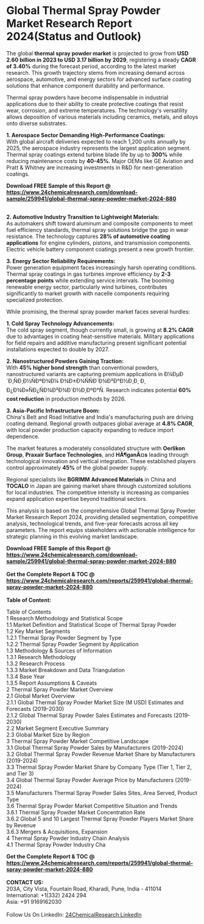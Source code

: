 <h1>Global Thermal Spray Powder Market Research Report 2024(Status and Outlook)</h1><p>The global <strong>thermal spray powder market</strong> is projected to grow from <strong>USD 2.60 billion in 2023 to USD 3.17 billion by 2029</strong>, registering a steady <strong>CAGR of 3.40%</strong> during the forecast period, according to the latest market research. This growth trajectory stems from increasing demand across aerospace, automotive, and energy sectors for advanced surface coating solutions that enhance component durability and performance.</p><p>Thermal spray powders have become indispensable in industrial applications due to their ability to create protective coatings that resist wear, corrosion, and extreme temperatures. The technology's versatility allows deposition of various materials including ceramics, metals, and alloys onto diverse substrates.</p><p><strong>1. Aerospace Sector Demanding High-Performance Coatings:</strong><br>
With global aircraft deliveries expected to reach 1,200 units annually by 2025, the aerospace industry represents the largest application segment. Thermal spray coatings extend turbine blade life by up to <strong>300%</strong> while reducing maintenance costs by <strong>40-45%</strong>. Major OEMs like GE Aviation and Pratt &amp; Whitney are increasing investments in R&amp;D for next-generation coatings.</p><div><b>Download FREE Sample of this Report @ 
            <a href="https://www.24chemicalresearch.com/download-sample/259941/global-thermal-spray-powder-market-2024-880">
            https://www.24chemicalresearch.com/download-sample/259941/global-thermal-spray-powder-market-2024-880</a></b></div><br><p><strong>2. Automotive Industry Transition to Lightweight Materials:</strong><br>
As automakers shift toward aluminum and composite components to meet fuel efficiency standards, thermal spray solutions bridge the gap in wear resistance. The technology captures <strong>28% of automotive coating applications</strong> for engine cylinders, pistons, and transmission components. Electric vehicle battery component coatings present a new growth frontier.</p><p><strong>3. Energy Sector Reliability Requirements:</strong><br>
Power generation equipment faces increasingly harsh operating conditions. Thermal spray coatings in gas turbines improve efficiency by <strong>2-3 percentage points</strong> while extending service intervals. The booming renewable energy sector, particularly wind turbines, contributes significantly to market growth with nacelle components requiring specialized protection.</p><p>While promising, the thermal spray powder market faces several hurdles:</p><p><strong>1. Cold Spray Technology Advancements:</strong><br>
The cold spray segment, though currently small, is growing at <strong>8.2% CAGR</strong> due to advantages in coating heat-sensitive materials. Military applications for field repairs and additive manufacturing present significant potential installations expected to double by 2027.</p><p><strong>2. Nanostructured Powders Gaining Traction:</strong><br>
With <strong>45% higher bond strength</strong> than conventional powders, nanostructured variants are capturing premium applications in Ð¼ÐµÐ´Ð¸ÑÐ¸Ð½ÑÐºÐ¾Ð¼ Ð¾Ð±Ð¾ÑÑÐ´Ð¾Ð²Ð°Ð½Ð¸Ð¸ Ð¸ Ð¿Ð¾Ð»ÑÐ¿ÑÐ¾Ð²Ð¾Ð´Ð½Ð¸ÐºÐ°Ñ. Research indicates potential <strong>60% cost reduction</strong> in production methods by 2026.</p><p><strong>3. Asia-Pacific Infrastructure Boom:</strong><br>
China's Belt and Road Initiative and India's manufacturing push are driving coating demand. Regional growth outpaces global average at <strong>4.8% CAGR</strong>, with local powder production capacity expanding to reduce import dependence.</p><p>The market features a moderately consolidated structure with <strong>Oerlikon Group</strong>, <strong>Praxair Surface Technologies</strong>, and <strong>HÃ¶ganÃ¤s</strong> leading through technological innovation and vertical integration. These established players control approximately <strong>45%</strong> of the global powder supply.</p><p>Regional specialists like <strong>BGRIMM Advanced Materials</strong> in China and <strong>TOCALO</strong> in Japan are gaining market share through customized solutions for local industries. The competitive intensity is increasing as companies expand application expertise beyond traditional sectors.</p><p>This analysis is based on the comprehensive Global Thermal Spray Powder Market Research Report 2024, providing detailed segmentation, competitive analysis, technological trends, and five-year forecasts across all key parameters. The report equips stakeholders with actionable intelligence for strategic planning in this evolving market landscape.</p><div><b>Download FREE Sample of this Report @ 
            <a href="https://www.24chemicalresearch.com/download-sample/259941/global-thermal-spray-powder-market-2024-880">
            https://www.24chemicalresearch.com/download-sample/259941/global-thermal-spray-powder-market-2024-880</a></b></div><br><div><b>Get the Complete Report & TOC @ 
            <a href="https://www.24chemicalresearch.com/reports/259941/global-thermal-spray-powder-market-2024-880">
            https://www.24chemicalresearch.com/reports/259941/global-thermal-spray-powder-market-2024-880</a></b></div><br>
            <b>Table of Content:</b><p>Table of Contents<br />
1 Research Methodology and Statistical Scope<br />
1.1 Market Definition and Statistical Scope of Thermal Spray Powder<br />
1.2 Key Market Segments<br />
1.2.1 Thermal Spray Powder Segment by Type<br />
1.2.2 Thermal Spray Powder Segment by Application<br />
1.3 Methodology & Sources of Information<br />
1.3.1 Research Methodology<br />
1.3.2 Research Process<br />
1.3.3 Market Breakdown and Data Triangulation<br />
1.3.4 Base Year<br />
1.3.5 Report Assumptions & Caveats<br />
2 Thermal Spray Powder Market Overview<br />
2.1 Global Market Overview<br />
2.1.1 Global Thermal Spray Powder Market Size (M USD) Estimates and Forecasts (2019-2030)<br />
2.1.2 Global Thermal Spray Powder Sales Estimates and Forecasts (2019-2030)<br />
2.2 Market Segment Executive Summary<br />
2.3 Global Market Size by Region<br />
3 Thermal Spray Powder Market Competitive Landscape<br />
3.1 Global Thermal Spray Powder Sales by Manufacturers (2019-2024)<br />
3.2 Global Thermal Spray Powder Revenue Market Share by Manufacturers (2019-2024)<br />
3.3 Thermal Spray Powder Market Share by Company Type (Tier 1, Tier 2, and Tier 3)<br />
3.4 Global Thermal Spray Powder Average Price by Manufacturers (2019-2024)<br />
3.5 Manufacturers Thermal Spray Powder Sales Sites, Area Served, Product Type<br />
3.6 Thermal Spray Powder Market Competitive Situation and Trends<br />
3.6.1 Thermal Spray Powder Market Concentration Rate<br />
3.6.2 Global 5 and 10 Largest Thermal Spray Powder Players Market Share by Revenue<br />
3.6.3 Mergers & Acquisitions, Expansion<br />
4 Thermal Spray Powder Industry Chain Analysis<br />
4.1 Thermal Spray Powder Industry Cha</p><div><b>Get the Complete Report & TOC @ 
            <a href="https://www.24chemicalresearch.com/reports/259941/global-thermal-spray-powder-market-2024-880">
            https://www.24chemicalresearch.com/reports/259941/global-thermal-spray-powder-market-2024-880</a></b></div><br><b>CONTACT US:</b><br>
            203A, City Vista, Fountain Road, Kharadi, Pune, India - 411014<br>
            International: +1(332) 2424 294<br>
            Asia: +91 9169162030 <br><br>
            Follow Us On LinkedIn: <a href="https://www.linkedin.com/company/24chemicalresearch/">24ChemicalResearch LinkedIn</a>